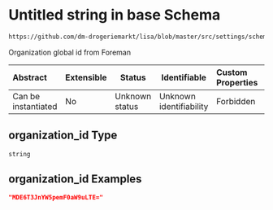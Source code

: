 # Untitled string in base Schema

```txt
https://github.com/dm-drogeriemarkt/lisa/blob/master/src/settings/schema.json#/properties/default_configs/properties/organization_id
```

Organization global id from Foreman


| Abstract            | Extensible | Status         | Identifiable            | Custom Properties | Additional Properties | Access Restrictions | Defined In                                                                               |
| :------------------ | ---------- | -------------- | ----------------------- | :---------------- | --------------------- | ------------------- | ---------------------------------------------------------------------------------------- |
| Can be instantiated | No         | Unknown status | Unknown identifiability | Forbidden         | Allowed               | none                | [settings.schema.json\*](../../src/settings/settings.schema.json "open original schema") |

## organization_id Type

`string`

## organization_id Examples

```json
"MDE6T3JnYW5pemF0aW9uLTE="
```
